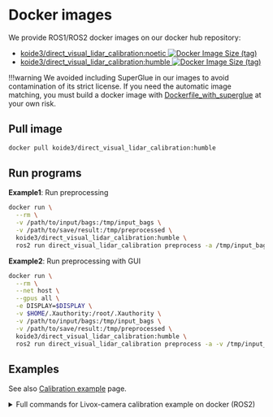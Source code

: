# Docker images

We provide ROS1/ROS2 docker images on our docker hub repository:

- [koide3/direct_visual_lidar_calibration:noetic ![Docker Image Size (tag)](https://img.shields.io/docker/image-size/koide3/direct_visual_lidar_calibration/noetic)](https://hub.docker.com/repository/docker/koide3/direct_visual_lidar_calibration)
- [koide3/direct_visual_lidar_calibration:humble ![Docker Image Size (tag)](https://img.shields.io/docker/image-size/koide3/direct_visual_lidar_calibration/humble)](https://hub.docker.com/repository/docker/koide3/direct_visual_lidar_calibration)

!!!warning
    We avoided including SuperGlue in our images to avoid contamination of its strict license.
    If you need the automatic image matching, you must build a docker image with [Dockerfile_with_superglue](https://github.com/koide3/direct_visual_lidar_calibration/tree/main/docker/humble) at your own risk.

## Pull image

```bash
docker pull koide3/direct_visual_lidar_calibration:humble
```

## Run programs

**Example1**: Run preprocessing
```bash
docker run \
  --rm \
  -v /path/to/input/bags:/tmp/input_bags \
  -v /path/to/save/result:/tmp/preprocessed \
  koide3/direct_visual_lidar_calibration:humble \
  ros2 run direct_visual_lidar_calibration preprocess -a /tmp/input_bags /tmp/preprocessed
```

**Example2**: Run preprocessing with GUI
```bash
docker run \
  --rm \
  --net host \
  --gpus all \
  -e DISPLAY=$DISPLAY \
  -v $HOME/.Xauthority:/root/.Xauthority \
  -v /path/to/input/bags:/tmp/input_bags \
  -v /path/to/save/result:/tmp/preprocessed \
  koide3/direct_visual_lidar_calibration:humble \
  ros2 run direct_visual_lidar_calibration preprocess -a -v /tmp/input_bags /tmp/preprocessed
```

## Examples

See also [Calibration example](example.md) page.

<details>
  <summary>Full commands for Livox-camera calibration example on docker (ROS2)</summary>
```bash
bag_path=$(realpath livox)
preprocessed_path=$(realpath livox_preprocessed)

# Preprocessing
docker run \
  --rm \
  --net host \
  --gpus all \
  -e DISPLAY=$DISPLAY \
  -v $HOME/.Xauthority:/root/.Xauthority \
  -v $bag_path:/tmp/input_bags \
  -v $preprocessed_path:/tmp/preprocessed \
  koide3/direct_visual_lidar_calibration:humble \
  ros2 run direct_visual_lidar_calibration preprocess -av /tmp/input_bags /tmp/preprocessed

# Initial guess
docker run \
  --rm \
  --net host \
  --gpus all \
  -e DISPLAY=$DISPLAY \
  -v $HOME/.Xauthority:/root/.Xauthority \
  -v $preprocessed_path:/tmp/preprocessed \
  koide3/direct_visual_lidar_calibration:humble \
  ros2 run direct_visual_lidar_calibration initial_guess_manual /tmp/preprocessed

# Fine registration
docker run \
  --rm \
  --net host \
  --gpus all \
  -e DISPLAY=$DISPLAY \
  -v $HOME/.Xauthority:/root/.Xauthority \
  -v $preprocessed_path:/tmp/preprocessed \
  koide3/direct_visual_lidar_calibration:humble \
  ros2 run direct_visual_lidar_calibration calibrate /tmp/preprocessed

# Result inspection
docker run \
  --rm \
  --net host \
  --gpus all \
  -e DISPLAY=$DISPLAY \
  -v $HOME/.Xauthority:/root/.Xauthority \
  -v $preprocessed_path:/tmp/preprocessed \
  koide3/direct_visual_lidar_calibration:humble \
  ros2 run direct_visual_lidar_calibration viewer /tmp/preprocessed
```
</details>

<details>
  <summary>Full commands for Livox-camera calibration example on docker (ROS1)</summary>
```bash
bag_path=$(realpath livox_ros1)
preprocessed_path=$(realpath livox_ros1_preprocessed)

# Preprocessing
docker run \
  -it \
  --rm \
  --net host \
  --gpus all \
  -e DISPLAY=$DISPLAY \
  -v $HOME/.Xauthority:/root/.Xauthority \
  -v $bag_path:/tmp/input_bags \
  -v $preprocessed_path:/tmp/preprocessed \
  koide3/direct_visual_lidar_calibration:noetic \
  rosrun direct_visual_lidar_calibration preprocess -av \
  --camera_model plumb_bob \
  --camera_intrinsic 1452.711762456289,1455.877531619469,1265.25895179213,1045.818593664107 \
  --camera_distortion_coeffs -0.04203564850455424,0.0873170980751213,0.002386381727224478,0.005629700706305988,-0.04251149335870252 \
  /tmp/input_bags /tmp/preprocessed

# Initial guess
docker run \
  --rm \
  --net host \
  --gpus all \
  -e DISPLAY=$DISPLAY \
  -v $HOME/.Xauthority:/root/.Xauthority \
  -v $preprocessed_path:/tmp/preprocessed \
  koide3/direct_visual_lidar_calibration:noetic \
  rosrun direct_visual_lidar_calibration initial_guess_manual /tmp/preprocessed

# Fine registration
docker run \
  --rm \
  --net host \
  --gpus all \
  -e DISPLAY=$DISPLAY \
  -v $HOME/.Xauthority:/root/.Xauthority \
  -v $preprocessed_path:/tmp/preprocessed \
  koide3/direct_visual_lidar_calibration:noetic \
  rosrun direct_visual_lidar_calibration calibrate /tmp/preprocessed

# Result inspection
docker run \
  --rm \
  --net host \
  --gpus all \
  -e DISPLAY=$DISPLAY \
  -v $HOME/.Xauthority:/root/.Xauthority \
  -v $preprocessed_path:/tmp/preprocessed \
  koide3/direct_visual_lidar_calibration:noetic \
  rosrun direct_visual_lidar_calibration viewer /tmp/preprocessed
```
</details>